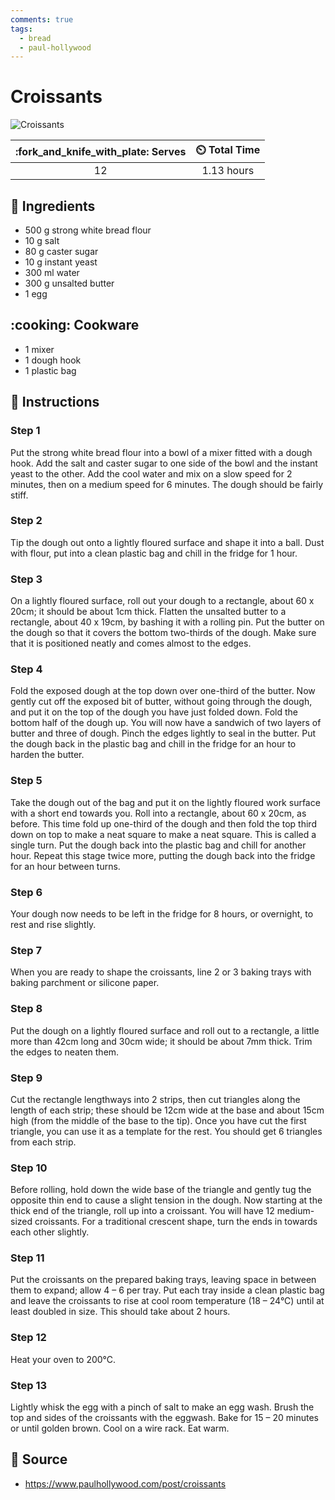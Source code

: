 ```yaml
---
comments: true
tags:
  - bread
  - paul-hollywood
---
```

# Croissants

![Croissants](../assets/images/croissants.png)

| :fork_and_knife_with_plate: Serves | :timer_clock: Total Time |
|:----------------------------------:|:-----------------------: |
| 12 | 1.13 hours |

## :salt: Ingredients

- 500 g strong white bread flour
- 10 g salt
- 80 g caster sugar
- 10 g instant yeast
- 300 ml water
- 300 g unsalted butter
- 1 egg

## :cooking: Cookware

- 1 mixer
- 1 dough hook
- 1 plastic bag

## :pencil: Instructions

### Step 1

Put the strong white bread flour into a bowl of a mixer fitted with a dough hook. Add the salt and caster sugar to one
side of the bowl and the instant yeast to the other. Add the cool water and mix on a slow speed for 2 minutes, then on a
medium speed for 6 minutes. The dough should be fairly stiff.

### Step 2

Tip the dough out onto a lightly floured surface and shape it into a ball. Dust with flour, put into a clean plastic bag
and chill in the fridge for 1 hour.

### Step 3

On a lightly floured surface, roll out your dough to a rectangle, about 60 x 20cm; it should be about 1cm thick. Flatten
the unsalted butter to a rectangle, about 40 x 19cm, by bashing it with a rolling pin. Put the butter on the dough so
that it covers the bottom two-thirds of the dough. Make sure that it is positioned neatly and comes almost to the edges.

### Step 4

Fold the exposed dough at the top down over one-third of the butter. Now gently cut off the exposed bit of butter,
without going through the dough, and put it on the top of the dough you have just folded down. Fold the bottom half of
the dough up. You will now have a sandwich of two layers of butter and three of dough. Pinch the edges lightly to seal
in the butter. Put the dough back in the plastic bag and chill in the fridge for an hour to harden the butter.

### Step 5

Take the dough out of the bag and put it on the lightly floured work surface with a short end towards you. Roll into a
rectangle, about 60 x 20cm, as before. This time fold up one-third of the dough and then fold the top third down on top
to make a neat square to make a neat square. This is called a single turn. Put the dough back into the plastic bag and
chill for another hour. Repeat this stage twice more, putting the dough back into the fridge for an hour between turns.

### Step 6

Your dough now needs to be left in the fridge for 8 hours, or overnight, to rest and rise slightly.

### Step 7

When you are ready to shape the croissants, line 2 or 3 baking trays with baking parchment or silicone paper.

### Step 8

Put the dough on a lightly floured surface and roll out to a rectangle, a little more than 42cm long and 30cm wide; it
should be about 7mm thick. Trim the edges to neaten them.

### Step 9

Cut the rectangle lengthways into 2 strips, then cut triangles along the length of each strip; these should be 12cm wide
at the base and about 15cm high (from the middle of the base to the tip). Once you have cut the first triangle, you can
use it as a template for the rest. You should get 6 triangles from each strip.

### Step 10

Before rolling, hold down the wide base of the triangle and gently tug the opposite thin end to cause a slight tension
in the dough. Now starting at the thick end of the triangle, roll up into a croissant. You will have 12 medium-sized
croissants. For a traditional crescent shape, turn the ends in towards each other slightly.

### Step 11

Put the croissants on the prepared baking trays, leaving space in between them to expand; allow 4 – 6 per tray. Put
each tray inside a clean plastic bag and leave the croissants to rise at cool room temperature (18 – 24°C) until at
least doubled in size. This should take about 2 hours.

### Step 12

Heat your oven to 200°C.

### Step 13

Lightly whisk the egg with a pinch of salt to make an egg wash. Brush the top and sides of the croissants with the
eggwash. Bake for 15 – 20 minutes or until golden brown. Cool on a wire rack. Eat warm.

## :link: Source

- <https://www.paulhollywood.com/post/croissants>
